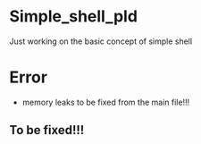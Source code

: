 # Simple_shell_pld
Just working on the basic concept of simple shell

# Error
* memory leaks to be fixed from the main file!!!
## To be fixed!!!

